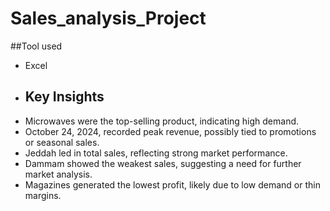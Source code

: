 # Sales_analysis_Project
##Tool used
- Excel
- ## Key Insights
- Microwaves were the top-selling product, indicating high demand.
- October 24, 2024, recorded peak revenue, possibly tied to promotions or seasonal sales.
- Jeddah led in total sales, reflecting strong market performance.
- Dammam showed the weakest sales, suggesting a need for further market analysis.
- Magazines generated the lowest profit, likely due to low demand or thin margins.
